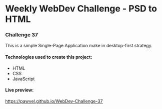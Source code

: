 # Weekly WebDev Challenge - PSD to HTML
### Challenge 37

This is a simple Single-Page Application make in desktop-first strategy.

#### Technologies used to create this project:
* HTML
* CSS
* JavaScript

#### Live preview:
https://pawvel.github.io/WebDev-Challenge-37
